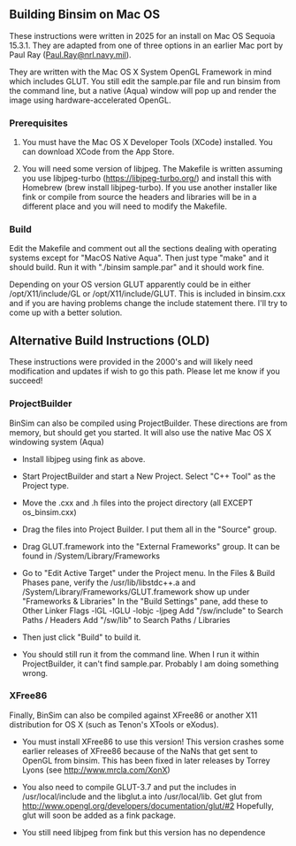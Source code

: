 ## Building Binsim on Mac OS

These instructions were written in 2025 for an install on Mac OS Sequoia 15.3.1. 
They are adapted from one of three options in an earlier Mac port by Paul Ray 
(Paul.Ray@nrl.navy.mil).

They are written with the Mac OS X System OpenGL Framework in mind which includes 
GLUT. You still edit the sample.par file and run binsim from the command line, 
but a native (Aqua) window will pop up and render the image using hardware-accelerated 
OpenGL.

### Prerequisites

1. You must have the Mac OS X Developer Tools (XCode) installed. You can download XCode
   from the App Store.

2. You will need some version of libjpeg. The Makefile is written assuming you use libjpeg-turbo 
(https://libjpeg-turbo.org/) and install this with Homebrew
(brew install libjpeg-turbo). If you use another installer like fink or compile from source
the headers and libraries will be in a different place and you will need to modify the 
Makefile.

### Build

Edit the Makefile and comment out all the sections dealing with operating systems except for
"MacOS Native Aqua". Then just type "make" and it should build. Run it with 
"./binsim sample.par" and it should work fine.

Depending on your OS version GLUT apparently could be in either /opt/X11/include/GL or 
/opt/X11/include/GLUT. This is included in binsim.cxx and if you are having problems change
the include statement there. I'll try to come up with a better solution.

## Alternative Build Instructions (OLD)

These instructions were provided in the 2000's and will likely need modification and updates if
wish to go this path. Please let me know if you succeed!

### ProjectBuilder

BinSim can also be compiled using ProjectBuilder.  These directions
are from memory, but should get you started.  It will also use the
native Mac OS X windowing system (Aqua)

* Install libjpeg using fink as above.

* Start ProjectBuilder and start a New Project.  Select "C++
Tool" as the Project type.

* Move the .cxx and .h files into the project directory (all EXCEPT
os_binsim.cxx)

* Drag the files into Project Builder.  I put them all in the "Source"
group.

* Drag GLUT.framework into the "External Frameworks" group.  It can be
found in /System/Library/Frameworks

* Go to "Edit Active Target" under the Project menu.
In the Files & Build Phases pane, verify the /usr/lib/libstdc++.a and
/System/Library/Frameworks/GLUT.framework show up under "Frameworks &
Libraries" 
In the "Build Settings" pane, add these to Other Linker Flags
-lGL -lGLU -lobjc -ljpeg
Add "/sw/include" to Search Paths / Headers
Add "/sw/lib" to Search Paths / Libraries

* Then just click "Build" to build it.

* You should still run it from the command line.  When I run it
within ProjectBuilder, it can't find sample.par.  Probably I am doing
something wrong.

### XFree86

Finally, BinSim can also be compiled against XFree86 or another X11
distribution for OS X (such as Tenon's XTools or eXodus).

* You must install XFree86 to use this version!
  This version crashes some earlier releases of XFree86 because of the 
  NaNs that get sent to OpenGL from binsim.  This has been fixed in
  later releases by Torrey Lyons (see http://www.mrcla.com/XonX)

* You also need to compile GLUT-3.7 and put the includes in /usr/local/include
and the libglut.a into /usr/local/lib. Get glut from
http://www.opengl.org/developers/documentation/glut/#2
Hopefully, glut will soon be added as a fink package.

* You still need libjpeg from fink but this version has no dependence


